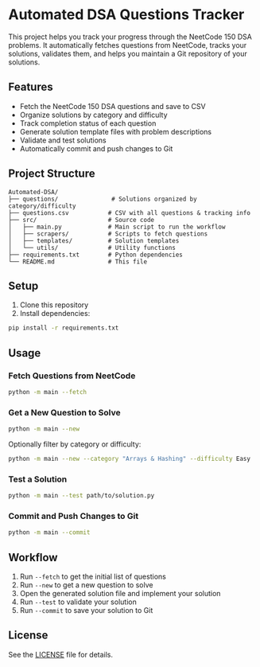 # Automated DSA Questions Tracker

This project helps you track your progress through the NeetCode 150 DSA problems. It automatically fetches questions from NeetCode, tracks your solutions, validates them, and helps you maintain a Git repository of your solutions.

## Features

- Fetch the NeetCode 150 DSA questions and save to CSV
- Organize solutions by category and difficulty
- Track completion status of each question
- Generate solution template files with problem descriptions
- Validate and test solutions
- Automatically commit and push changes to Git

## Project Structure

```
Automated-DSA/
├── questions/               # Solutions organized by category/difficulty
├── questions.csv           # CSV with all questions & tracking info
├── src/                    # Source code
│   ├── main.py             # Main script to run the workflow
│   ├── scrapers/           # Scripts to fetch questions 
│   ├── templates/          # Solution templates
│   └── utils/              # Utility functions
├── requirements.txt        # Python dependencies
└── README.md               # This file
```

## Setup

1. Clone this repository
2. Install dependencies:

```bash
pip install -r requirements.txt
```

## Usage

### Fetch Questions from NeetCode

```bash
python -m main --fetch
```

### Get a New Question to Solve

```bash
python -m main --new
```

Optionally filter by category or difficulty:

```bash
python -m main --new --category "Arrays & Hashing" --difficulty Easy
```

### Test a Solution

```bash
python -m main --test path/to/solution.py
```

### Commit and Push Changes to Git

```bash
python -m main --commit
```

## Workflow

1. Run `--fetch` to get the initial list of questions
2. Run `--new` to get a new question to solve
3. Open the generated solution file and implement your solution
4. Run `--test` to validate your solution
5. Run `--commit` to save your solution to Git

## License

See the [LICENSE](LICENSE) file for details.
